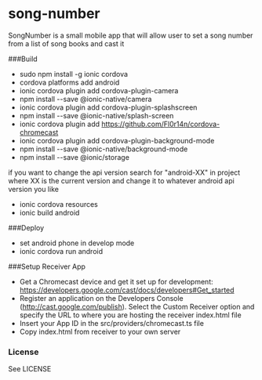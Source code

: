 # song-number
SongNumber is a small mobile app that will allow user to set a song number from a list of song books and cast it

###Build
* sudo npm install -g ionic cordova
* cordova platforms add android
* ionic cordova plugin add cordova-plugin-camera
* npm install --save @ionic-native/camera
* ionic cordova plugin add cordova-plugin-splashscreen
* npm install --save @ionic-native/splash-screen
* ionic cordova plugin add https://github.com/Fl0r14n/cordova-chromecast
* ionic cordova plugin add cordova-plugin-background-mode
* npm install --save @ionic-native/background-mode
* npm install --save @ionic/storage

if you want to change the api version search for "android-XX" in project where XX is the current version and change it to whatever  android api version you like

* ionic cordova resources 
* ionic build android

###Deploy
* set android phone in develop mode 
* ionic cordova run android

###Setup Receiver App
* Get a Chromecast device and get it set up for development: https://developers.google.com/cast/docs/developers#Get_started
* Register an application on the Developers Console (http://cast.google.com/publish). Select the Custom Receiver option and specify the URL to where you are hosting the receiver index.html file
* Insert your App ID in the src/providers/chromecast.ts file
* Copy index.html from receiver to your own server

### License
See LICENSE



